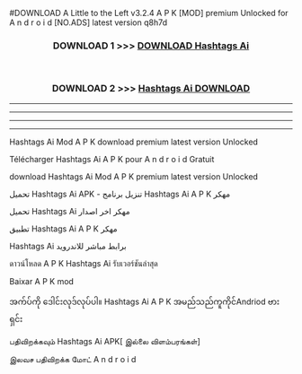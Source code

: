#DOWNLOAD A Little to the Left v3.2.4 A P K [MOD] premium Unlocked for A n d r o i d [NO.ADS] latest version q8h7d 



<div align="center">

<h3>DOWNLOAD 1 >>> <a href="https://downloadmod1.web.app/?judul=Hashtags Ai ">DOWNLOAD Hashtags Ai </a></h3><br>

<h3>DOWNLOAD 2 >>> <a href="https://downloadmod1.web.app/?judul=Hashtags Ai ">Hashtags Ai  DOWNLOAD </a></h3>

</div>


----------------------------------------------------------

----------------------------------------------------------

----------------------------------------------------------

----------------------------------------------------------


Hashtags Ai  Mod A P K download premium latest version Unlocked

Télécharger Hashtags Ai  A P K pour A n d r o i d Gratuit

download Hashtags Ai  Mod A P K premium latest version Unlocked

تحميل Hashtags Ai  APK - تنزيل برنامج Hashtags Ai  A P K مهكر

تحميل Hashtags Ai  مهكر اخر اصدار

تطبيق Hashtags Ai  A P K مهكر

Hashtags Ai  برابط مباشر للاندرويد

ดาวน์โหลด A P K Hashtags Ai  รับเวอร์ชันล่าสุด

Baixar A P K mod

အက်ပ်ကို ဒေါင်းလုဒ်လုပ်ပါ။ Hashtags Ai  A P K အမည်သည်ကူကိုင်Andriod ဗားရှင်း

பதிவிறக்கவும் Hashtags Ai  APK[ இல்லை விளம்பரங்கள்] 
 
இலவச பதிவிறக்க மோட் A n d r o i d



